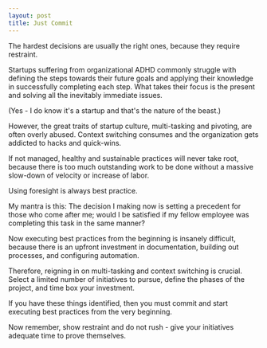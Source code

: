 ```yaml
---
layout: post
title: Just Commit
---
```

The hardest decisions are usually the right ones, because they require restraint.

Startups suffering from organizational ADHD commonly struggle with defining the steps towards their future goals and applying their knowledge in successfully completing each step.
What takes their focus is the present and solving all the inevitably immediate issues.

(Yes - I do know it's a startup and that's the nature of the beast.)

However, the great traits of startup culture, multi-tasking and pivoting, are often overly abused. Context switching consumes and the organization gets addicted to hacks and quick-wins.

If not managed, healthy and sustainable practices will never take root, because there is too much outstanding work to be done without a massive slow-down of velocity or increase of labor.

Using foresight is always best practice.

My mantra is this: The decision I making now is setting a precedent for those who come after me; would I be satisfied if my fellow employee was completing this task in the same manner?

Now executing best practices from the beginning is insanely difficult, because there is an upfront investment in documentation, building out processes, and configuring automation.

Therefore, reigning in on multi-tasking and context switching is crucial. Select a limited number of initiatives to pursue, define the phases of the project, and time box your investment.

If you have these things identified, then you must commit and start executing best practices from the very beginning.

Now remember, show restraint and do not rush - give your initiatives adequate time to prove themselves.
